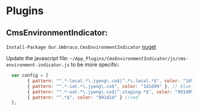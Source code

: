 # Plugins

## CmsEnvironmentIndicator:
`Install-Package Our.Umbraco.CmsEnvironmentIndicator` [nuget](https://www.nuget.org/packages/Our.Umbraco.CmsEnvironmentIndicator/)

Update the javascript file: `~/App_Plugins/CmsEnvironmentIndicator/js/cms-environment-indicator.js` to be more specific:
~~~js
  var config = [
        { pattern: "^.*-local.*\.jywng\.co$|^.*\.local.*$", color: "1d991d" }, // green
        { pattern: "^.*-iat.*\.jywng\.co$", color: "1d1d99" }, // blue
        { pattern: "^.*-uat.*\.jywng\.co$|^.staging.*$", color: "991d99" }, // purple
        { pattern: "^.*$", color: "991d1d" } //red
  ];
~~~
 